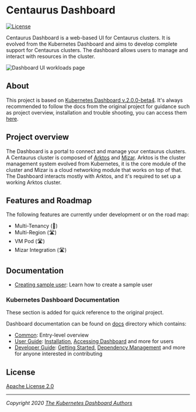 # Centaurus Dashboard

[![License](https://img.shields.io/badge/License-Apache%202.0-blue.svg)](https://github.com/centaurus-cloud/dashboard/blob/master/LICENSE)

Centaurus Dashboard is a web-based UI for Centaurus clusters. It is evolved from the Kubernetes Dashboard and aims to develop complete support for Centaurus clusters. The dashboard allows users to manage and interact with resources in the cluster.

![Dashboard UI workloads page](docs/images/dashboard-ui.png)

## About

This project is based on [Kubernetes Dashboard v.2.0.0-beta4](https://github.com/kubernetes/dashboard/tree/v2.0.0-beta4). It's always recommended to follow the docs from the original project for guidance such as project overview, installation and trouble shooting, you can access them [here](https://github.com/kubernetes/dashboard/blob/master/README.md).

## Project overview

The Dashboard is a portal to connect and manage your centaurus clusters. A Centaurus cluster is composed of [Arktos](https://github.com/centaurus-cloud/arktos) and [Mizar](https://github.com/centaurus-cloud/mizar). Arktos is the cluster management system evolved from Kubernetes, it is the core module of the cluster and Mizar is a cloud networking module that works on top of that. The Dashboard interacts mostly with Arktos, and it's required to set up a working Arktos cluster.

## Features and Roadmap

The following features are currently under development or on the road map:

- Multi-Tenancy (🚧)
- Multi-Region (🛣)
- VM Pod (🛣)
- Mizar Integration (🛣)

## Documentation

- [Creating sample user](docs/user/access-control/creating-sample-user.md): Learn how to create a sample user

### Kubernetes Dashboard Documentation

These section is added for quick reference to the original project.

Dashboard documentation can be found on [docs](https://github.com/kubernetes/dashboard/blob/master/docs/README.md) directory which contains:

- [Common](https://github.com/kubernetes/dashboard/blob/master/docs/common/README.md): Entry-level overview
- [User Guide](https://github.com/kubernetes/dashboard/blob/master/docs/user/README.md): [Installation](https://github.com/kubernetes/dashboard/blob/master/docs/user/installation.md), [Accessing Dashboard](https://github.com/kubernetes/dashboard/blob/master/docs/user/accessing-dashboard/README.md) and more for users
- [Developer Guide](https://github.com/kubernetes/dashboard/blob/master/docs/developer/README.md): [Getting Started](https://github.com/kubernetes/dashboard/blob/master/docs/developer/getting-started.md), [Dependency Management](https://github.com/kubernetes/dashboard/blob/master/docs/developer/dependency-management.md) and more for anyone interested in contributing

## License

[Apache License 2.0](https://github.com/centaurus-cloud/dashboard/blob/master/LICENSE)

---

_Copyright 2020 [The Kubernetes Dashboard Authors](https://github.com/centaurus-cloud/dashboard/graphs/contributors)_
